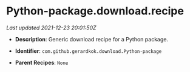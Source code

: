 # Python-package.download.recipe

_Last updated 2021-12-23 20:01:50Z_

- **Description**: Generic download recipe for a Python package.

- **Identifier**: `com.github.gerardkok.download.Python-package`

- **Parent Recipes**: `None`
